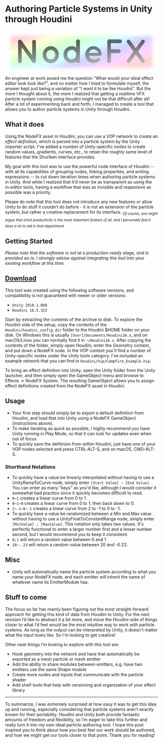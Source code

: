 # Authoring Particle Systems in Unity through Houdini


![nodefx_icon](Unity/Assets/Plugins/NodeFX/Resources/nodefx_logo.png)

An engineer at work posed me the question "What would your ideal effect editor look look like?", and no matter how I tried to formulate myself, the answer kept just being a variation of "I want it to be like Houdini". But the more I thought about it, the more I realized that getting a realtime VFX particle system running using Houdini might not be that difficult after all! After a lot of experimenting back and forth, I managed to create a tool that allows you to author particle systems in Unity through Houdini.

## What it does

Using the NodeFX asset in Houdini, you can use a VOP network to create an _effect definition_, which is parsed into a particle system by the Unity importer script. I've added a number of Unity-specific nodes to create random values, gradients, curves, etc., to retain the roughly same level of features that the Shuriken interface provides.

My goal with this tool was to use the powerful node interface of Houdini -- with all its capabilities of grouping nodes, linking properties, and writing expressions -- to cut down iteration times when authoring particle systems in Unity. And while I realized that it’d never be as transparent as using the in-editor tools, having a workflow that was as invisible and responsive as possible was a priority.

Please do note that this tool does not introduce any new features or allow Unity to do stuff it couldn’t do before - it is not an extension of the particle system, but rather a creative replacement for its interface. <sub>*Of course, one might argue that artist productivity is the most important feature of all, and I personally feel it does a lot to aid in that department.*</sub>

## Getting Started

*Please note that the software is not at a production-ready stage, and is provided as-is. I strongly advise against integrating this tool into your existing workflow at this time.*

## **[Download](https://github.com/ChrisJ3D/NodeFX/archive/master.zip)**

This tool was created using the following software versions, and compatibility is not guaranteed with newer or older versions:

* `Unity 2018.1.0b8`
* `Houdini 16.5.323`

Start by extracting the contents of the archive to disk. To explore the Houdini side of the setup, copy the contents of the `Houdini/houdini_config_dir` folder to the Houdini $HOME folder on your disk. On Windows this is usually `[User]/Documents/Houdini16.x`, and on macOS/Linux you can normally find it in `~/Houdini16.x`. After copying the contents of the folder, simply open Houdini, enter the Geometry context, and put down a NodeFX node. In the VOP context you'll find a number of Unity-specific nodes under the _Unity_ tools category.  I've included an example network that you can find in `Houdini/hip/CampFire_Example.hip`.

To bring an effect definition into Unity, open the Unity folder from the Unity launcher, and then simply open the GameObject menu and browse to Effects -> NodeFX System. The resulting GameObject allows you to assign effect definitions created from the NodeFX asset in Houdini.

## Usage

* Your first step should simply be to export a default definition from Houdini, and load that into Unity using a NodeFX GameObject (instructions above).
* To make iterating as quick as possible, I highly recommend you have Unity running in Play Mode, so that it can look for updates even when out of focus
* To quickly save the defitinion from within Houdini, just have one of your VOP nodes selected and press CTRL-ALT-S, and on macOS, CMD-ALT-S.

### Shorthand Notations

* To quickly have a value be linearly interpolated without having to use a UnityRampToCurve node, simply enter `[Start Value] ~ [End Value]`. You can enter as many "keys" as you'd like, although I would consider it somewhat bad practice since it quickly becomes difficult to read.
* `0~1` creates a linear curve from 0 to 1.
* `0~1~0` creates a linear curve from 0 to 1, then back down to 0.
* `2~-1~0~-1` creates a linear curve from 2 to -1 to 0 to -1.
* To quickly have a value be randomized between a Min and Max value without having to use a UnityFloatToConstantRange node, simply enter `[MinValue] ; [MaxValue]`. This notation only takes two values. It's perfectly functional to enter a larger number first and a lesser number second, but I would recommend you to keep it consistent.
* `0;1` will return a random value between 0 and 1
* `20:-.23` will return a random value between 20 and -0.23.

Misc
----

* Unity will automatically name the particle system according to what you name your NodeFX node, and each emitter will inherit the name of whatever name its EmitterModule has.

Stuff to come
---

The focus so far has mainly been figuring out the most straight-forward approach for getting this kind of data from Houdini to Unity. For the next revision I’d like to abstract it a bit more, and move the Houdini-side of things closer to what I’d feel would be the most intuitive way to work with particle systems. As long as the output can be interpreted by Unity, it doesn't matter what the input looks like. So I'm looking to get creative!

Other neat things I’m looking to explore with this tool are:

* Hook geometry into the network and have that automatically be exported as a mesh particle or mesh emitter
* Add the ability to share modules between emitters, e.g. have two emitters use the same Shape module
* Create more nodes and inputs that communicate with the particle shader
* Add shelf tools that help with versioning and organization of your effect library

---

To summarize, I was extremely surprised at how easy it was to get this idea up and running, especially considering that particle systems aren’t exactly known for their portability. Houdini and Unity both provide fantastic amounts of freedom and flexibility, so I’m eager to take this further and really turn it into my own ideal particle authoring tool. I hope this post inspired you to think about how you best feel our work should be authored, and how we might get our tools closer to that point. Thank you for reading!